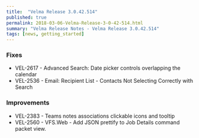 ```yaml
---
title:  "Velma Release 3.0.42.514"
published: true
permalink: 2018-03-06-Velma-Release-3-0-42-514.html
summary: "Velma Release Notes - Velma Release 3.0.42.514"
tags: [news, getting_started]
---
```


### Fixes
- VEL-2617 - Advanced Search: Date picker controls overlapping the calendar
- VEL-2536 - Email: Recipient List - Contacts Not Selecting Correctly with Search

### Improvements
- VEL-2383 - Teams notes associations clickable icons and tooltip
- VEL-2560 - VFS.Web - Add JSON prettify to Job Details command packet view.
